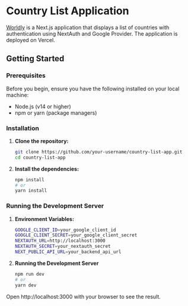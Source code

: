 # Country List Application

[Worldly](https://worldly-countries.vercel.app) is a Next.js application that displays a list of countries with authentication using NextAuth and Google Provider. The application is deployed on Vercel.

## Getting Started

### Prerequisites

Before you begin, ensure you have the following installed on your local machine:

- Node.js (v14 or higher)
- npm or yarn (package managers)

### Installation

1. **Clone the repository:**

   ```bash
   git clone https://github.com/your-username/country-list-app.git
   cd country-list-app
   
2. **Install the dependencies:**
    ```bash
   npm install
   # or
   yarn install
    
### Running the Development Server

1. **Environment Variables:**
   ```bash
   GOOGLE_CLIENT_ID=your_google_client_id
   GOOGLE_CLIENT_SECRET=your_google_client_secret
   NEXTAUTH_URL=http://localhost:3000
   NEXTAUTH_SECRET=your_nextauth_secret
   NEXT_PUBLIC_API_URL=your_backend_api_url
   
2. **Running the Development Server**
    ```bash
   npm run dev
   # or
   yarn dev

Open http://localhost:3000 with your browser to see the result.
